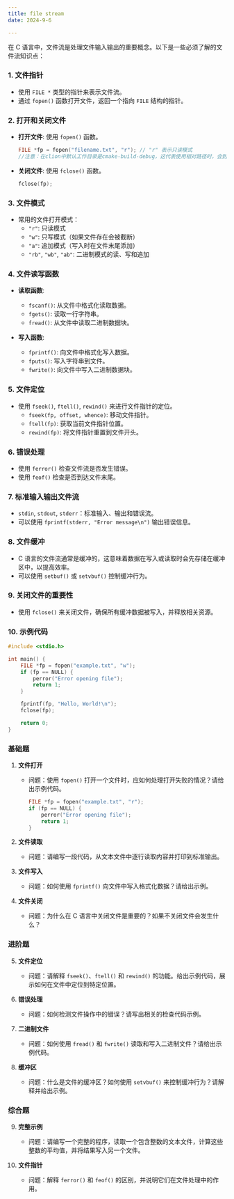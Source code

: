 ```yaml
---
title: file stream
date: 2024-9-6

---
```


在 C 语言中，文件流是处理文件输入输出的重要概念。以下是一些必须了解的文件流知识点：

### 1. 文件指针
- 使用 `FILE *` 类型的指针来表示文件流。
- 通过 `fopen()` 函数打开文件，返回一个指向 `FILE` 结构的指针。

### 2. 打开和关闭文件
- **打开文件**: 使用 `fopen()` 函数。
  
  ```c
  FILE *fp = fopen("filename.txt", "r"); // "r" 表示只读模式
  //注意：在clion中默认工作目录是cmake-build-debug，这代表使用相对路径时，会到该目录下去寻找文件
  ```
- **关闭文件**: 使用 `fclose()` 函数。
  
  ```c
  fclose(fp);
  ```

### 3. 文件模式
- 常用的文件打开模式：
  - `"r"`: 只读模式
  - `"w"`: 只写模式（如果文件存在会被截断）
  - `"a"`: 追加模式（写入时在文件末尾添加）
  - `"rb"`, `"wb"`, `"ab"`: 二进制模式的读、写和追加

### 4. 文件读写函数
- **读取函数**:
  - `fscanf()`: 从文件中格式化读取数据。
  - `fgets()`: 读取一行字符串。
  - `fread()`: 从文件中读取二进制数据块。

- **写入函数**:
  - `fprintf()`: 向文件中格式化写入数据。
  - `fputs()`: 写入字符串到文件。
  - `fwrite()`: 向文件中写入二进制数据块。

### 5. 文件定位
- 使用 `fseek()`, `ftell()`, `rewind()` 来进行文件指针的定位。
  - `fseek(fp, offset, whence)`: 移动文件指针。
  - `ftell(fp)`: 获取当前文件指针位置。
  - `rewind(fp)`: 将文件指针重置到文件开头。

### 6. 错误处理
- 使用 `ferror()` 检查文件流是否发生错误。
- 使用 `feof()` 检查是否到达文件末尾。

### 7. 标准输入输出文件流
- `stdin`, `stdout`, `stderr`：标准输入、输出和错误流。
- 可以使用 `fprintf(stderr, "Error message\n")` 输出错误信息。

### 8. 文件缓冲
- C 语言的文件流通常是缓冲的，这意味着数据在写入或读取时会先存储在缓冲区中，以提高效率。
- 可以使用 `setbuf()` 或 `setvbuf()` 控制缓冲行为。

### 9. 关闭文件的重要性
- 使用 `fclose()` 来关闭文件，确保所有缓冲数据被写入，并释放相关资源。

### 10. 示例代码

```c
#include <stdio.h>

int main() {
    FILE *fp = fopen("example.txt", "w");
    if (fp == NULL) {
        perror("Error opening file");
        return 1;
    }

    fprintf(fp, "Hello, World!\n");
    fclose(fp);

    return 0;
}
```



### 基础题

1. **文件打开**
   
   - 问题：使用 `fopen()` 打开一个文件时，应如何处理打开失败的情况？请给出示例代码。
   
     ```c
     FILE *fp = fopen("example.txt", "r");
     if (fp == NULL) {
         perror("Error opening file");
         return 1;
     }
     ```
   
     
   
2. **文件读取**
   - 问题：请编写一段代码，从文本文件中逐行读取内容并打印到标准输出。

3. **文件写入**
   
   - 问题：如何使用 `fprintf()` 向文件中写入格式化数据？请给出示例。
   
4. **文件关闭**
   - 问题：为什么在 C 语言中关闭文件是重要的？如果不关闭文件会发生什么？

### 进阶题

5. **文件定位**
   - 问题：请解释 `fseek()`、`ftell()` 和 `rewind()` 的功能。给出示例代码，展示如何在文件中定位到特定位置。

6. **错误处理**
   - 问题：如何检测文件操作中的错误？请写出相关的检查代码示例。

7. **二进制文件**
   - 问题：如何使用 `fread()` 和 `fwrite()` 读取和写入二进制文件？请给出示例代码。

8. **缓冲区**
   - 问题：什么是文件的缓冲区？如何使用 `setvbuf()` 来控制缓冲行为？请解释并给出示例。

### 综合题

9. **完整示例**
   - 问题：请编写一个完整的程序，读取一个包含整数的文本文件，计算这些整数的平均值，并将结果写入另一个文件。

10. **文件指针**
    - 问题：解释 `ferror()` 和 `feof()` 的区别，并说明它们在文件处理中的作用。


